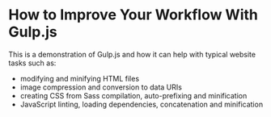 How to Improve Your Workflow With Gulp.js
=========================================

This is a demonstration of Gulp.js and how it can help with typical website tasks such as:

* modifying and minifying HTML files
* image compression and conversion to data URIs
* creating CSS from Sass compilation, auto-prefixing and minification
* JavaScript linting, loading dependencies, concatenation and minification
